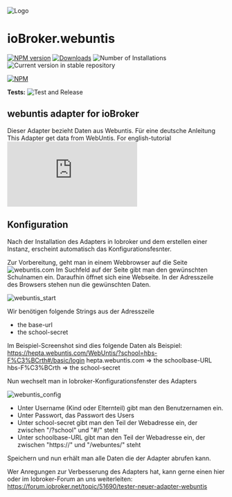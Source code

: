 ![Logo](https://github.com/Newan/ioBroker.webuntis/admin/webuntis.png)
# ioBroker.webuntis

[![NPM version](https://img.shields.io/npm/v/iobroker.webuntis.svg)](https://www.npmjs.com/package/iobroker.webuntis)
[![Downloads](https://img.shields.io/npm/dm/iobroker.webuntis.svg)](https://www.npmjs.com/package/iobroker.webuntis)
![Number of Installations](https://iobroker.live/badges/webuntis-installed.svg)
![Current version in stable repository](https://iobroker.live/badges/webuntis-stable.svg)


[![NPM](https://nodei.co/npm/iobroker.webuntis.png?downloads=true)](https://nodei.co/npm/iobroker.webuntis/)

**Tests:** ![Test and Release](https://github.com/Newan/ioBroker.webuntis/workflows/Test%20and%20Release/badge.svg)

## webuntis adapter for ioBroker


Dieser Adapter bezieht Daten aus Webuntis. Für eine deutsche Anleitung 
This Adapter get data from WebUntis. For english-tutorial ![click here](https://github.com/Newan/ioBroker.webuntis/readme.md)

## Konfiguration
Nach der Installation des Adapters in Iobroker und dem erstellen einer Instanz, erscheint automatisch
das Konfigurationsfesnter.

Zur Vorbereitung, geht man in einem Webbrowser auf die Seite ![webuntis.com](https://webuntis.com)
Im Suchfeld auf der Seite gibt man den gewünschten Schulnamen ein.
Daraufhin öffnet sich eine Webseite. In der Adresszeile des Browsers stehen nun die gewünschten Daten.

![webuntis_start](img/webuntis_start.png)


Wir benötigen folgende Strings aus der Adresszeile

- the base-url 
- the school-secret

Im Beispiel-Screenshot sind dies folgende Daten als Beispiel:
https://hepta.webuntis.com/WebUntis/?school=hbs-F%C3%BCrth#/basic/login
        hepta.webuntis.com    => the schoolbase-URL
                                            hbs-F%C3%BCrth   => the school-secret

Nun wechselt man in Iobroker-Konfigurationsfenster des Adapters

![webuntis_config](img/webuntis_config.png)

- Unter Username (Kind oder Elternteil) gibt man den Benutzernamen ein.
- Unter Passwort, das Passwort des Users
- Unter school-secret gibt man den Teil der Webadresse ein, der zwischen "/?school" und "#/" steht
- Unter schoolbase-URL gibt man den Teil der Webadresse ein, der zwischen "https://" und "/webuntes/" steht

Speichern und nun erhält man alle Daten die der Adapter abrufen kann.

Wer Anregungen zur Verbesserung des Adapters hat, kann gerne einen hier oder im Iobroker-Forum an uns weiterleiten:
https://forum.iobroker.net/topic/51690/tester-neuer-adapter-webuntis

